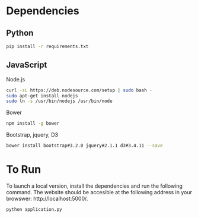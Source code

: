 # Dependencies

## Python

```sh
pip install -r requirements.txt
```

## JavaScript

Node.js
```sh
curl -sL https://deb.nodesource.com/setup | sudo bash -
sudo apt-get install nodejs
sudo ln -s /usr/bin/nodejs /usr/bin/node
```
Bower
```sh
npm install -g bower
```
Bootstrap, jquery, D3
```sh
bower install bootstrap#3.2.0 jquery#2.1.1 d3#3.4.11 --save
```

# To Run

To launch a local version, install the dependencies and run the following command. The website should be accesible at the following address in your browswer: http://localhost:5000/. 

```sh
python application.py
```


